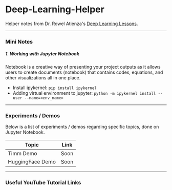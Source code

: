 # Deep-Learning-Helper
Helper notes from Dr. Rowel Atienza's <a href="https://github.com/roatienza/Deep-Learning-Experiments">Deep Learning Lessons</a>.

---

### Mini Notes
##### 1. Working with **Jupyter Notebook**

Notebook is a creative way of presenting your project outputs as it allows users to create documents (notebook) that contains codes, equations, and other visualizations all in one place.

  - Install ipykernel: `pip install ipykernel`
  - Adding virtual environment to jupyter: `python -m ipykernel install --user --name=<env_name>`

---

### Experiments / Demos

Below is a list of experiments / demos regarding specific topics, done on Jupyter Notebook. 

| Topic | Link |
|-------|------|
| Timm Demo  | Soon |
| HuggingFace Demo | Soon |

---

### Useful YouTube Tutorial Links
